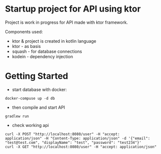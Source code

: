 # Startup project for API using ktor

Project is work in progress for API made with ktor framework.

Components used:

- ktor & project is created in kotlin language
- ktor - as basis
- squash - for database connections
- kodein - dependency injection

# Getting Started

- start database with docker:

```
docker-compuse up -d db
```

- then compile and start API

```
gradlew run
```

- check working api

```
curl -X POST "http://localhost:8080/user" -H "accept: application/json" -H "Content-Type: application/json" -d '{"email": "test@test.com", "displayName": "test", "password": "test234"}'
curl -X GET "http://localhost:8080/user" -H "accept: application/json"
```
